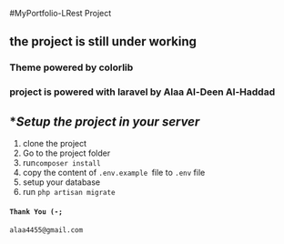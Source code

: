 #MyPortfolio-LRest Project 


## the project is still under working 

### Theme powered by colorlib
### project is powered with laravel by Alaa Al-Deen Al-Haddad

## **Setup the project in your server*


 1. clone the project 
 2. Go to the project folder
 3. run`composer install`
 4. copy the content of `.env.example `file to `.env` file
 5. setup your database 
 6. run `php artisan migrate`
 


#### `Thank You (-;`
`alaa4455@gmail.com`
